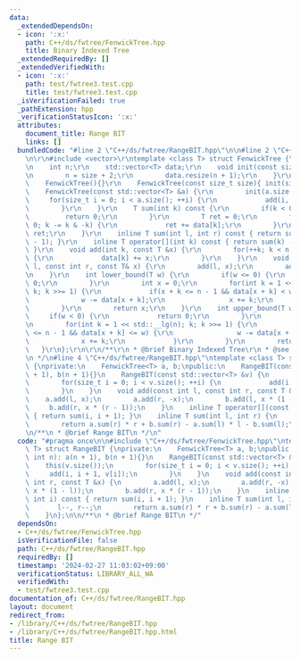 ```yaml
---
data:
  _extendedDependsOn:
  - icon: ':x:'
    path: C++/ds/fwtree/FenwickTree.hpp
    title: Binary Indexed Tree
  _extendedRequiredBy: []
  _extendedVerifiedWith:
  - icon: ':x:'
    path: test/fwtree3.test.cpp
    title: test/fwtree3.test.cpp
  _isVerificationFailed: true
  _pathExtension: hpp
  _verificationStatusIcon: ':x:'
  attributes:
    document_title: Range BIT
    links: []
  bundledCode: "#line 2 \"C++/ds/fwtree/RangeBIT.hpp\"\n\n#line 2 \"C++/ds/fwtree/FenwickTree.hpp\"\
    \n\r\n#include <vector>\r\ntemplate <class T> struct FenwickTree {\r\nprivate:\r\
    \n    int n;\r\n    std::vector<T> data;\r\n    void init(const size_t size) {\r\
    \n        n = size + 2;\r\n        data.resize(n + 1);\r\n    }\r\npublic:\r\n\
    \    FenwickTree(){}\r\n    FenwickTree(const size_t size){ init(size); }\r\n\
    \    FenwickTree(const std::vector<T> &a) {\r\n        init(a.size());\r\n   \
    \     for(size_t i = 0; i < a.size(); ++i) {\r\n            add(i, a[i]);\r\n\
    \        }\r\n    }\r\n    T sum(int k) const {\r\n        if(k < 0) {\r\n   \
    \         return 0;\r\n        }\r\n        T ret = 0;\r\n        for(++k; k >\
    \ 0; k -= k & -k) {\r\n            ret += data[k];\r\n        }\r\n        return\
    \ ret;\r\n    }\r\n    inline T sum(int l, int r) const { return sum(r) - sum(l\
    \ - 1); }\r\n    inline T operator[](int k) const { return sum(k) - sum(k - 1);\
    \ }\r\n    void add(int k, const T &x) {\r\n        for(++k; k < n; k += k & -k)\
    \ {\r\n            data[k] += x;\r\n        }\r\n    }\r\n    void add(const int\
    \ l, const int r, const T& x) {\r\n        add(l, x);\r\n        add(r + 1, -x);\r\
    \n    }\r\n    int lower_bound(T w) {\r\n        if(w <= 0) {\r\n            return\
    \ 0;\r\n        }\r\n        int x = 0;\r\n        for(int k = 1 << std::__lg(n);\
    \ k; k >>= 1) {\r\n            if(x + k <= n - 1 && data[x + k] < w) {\r\n   \
    \             w -= data[x + k];\r\n                x += k;\r\n            }\r\n\
    \        }\r\n        return x;\r\n    }\r\n    int upper_bound(T w) {\r\n   \
    \     if(w < 0) {\r\n            return 0;\r\n        }\r\n        int x = 0;\r\
    \n        for(int k = 1 << std::__lg(n); k; k >>= 1) {\r\n            if(x + k\
    \ <= n - 1 && data[x + k] <= w) {\r\n                w -= data[x + k];\r\n   \
    \             x += k;\r\n            }\r\n        }\r\n        return x;\r\n \
    \   }\r\n};\r\n\r\n/**\r\n * @brief Binary Indexed Tree\r\n * @see https://nyaannyaan.github.io/library/data-structure/binary-indexed-tree.hpp\r\
    \n */\n#line 4 \"C++/ds/fwtree/RangeBIT.hpp\"\ntemplate <class T> struct RangeBIT\
    \ {\nprivate:\n    FenwickTree<T> a, b;\npublic:\n    RangeBIT(const int n): a(n\
    \ + 1), b(n + 1){}\n    RangeBIT(const std::vector<T> &v) {\n        this(v.size());\n\
    \        for(size_t i = 0; i < v.size(); ++i) {\n            add(i, i + 1, v[i]);\n\
    \        }\n    }\n    void add(const int l, const int r, const T &x) {\n    \
    \    a.add(l, x);\n        a.add(r, -x);\n        b.add(l, x * (1 - l));\n   \
    \     b.add(r, x * (r - 1));\n    }\n    inline T operator[](const int i) const\
    \ { return sum(i, i + 1); }\n    inline T sum(int l, int r) {\n        l--, r--;\n\
    \        return a.sum(r) * r + b.sum(r) - a.sum(l) * l - b.sum(l);\n    }\n};\n\
    \n/**\n * @brief Range BIT\n */\n"
  code: "#pragma once\n\n#include \"C++/ds/fwtree/FenwickTree.hpp\"\ntemplate <class\
    \ T> struct RangeBIT {\nprivate:\n    FenwickTree<T> a, b;\npublic:\n    RangeBIT(const\
    \ int n): a(n + 1), b(n + 1){}\n    RangeBIT(const std::vector<T> &v) {\n    \
    \    this(v.size());\n        for(size_t i = 0; i < v.size(); ++i) {\n       \
    \     add(i, i + 1, v[i]);\n        }\n    }\n    void add(const int l, const\
    \ int r, const T &x) {\n        a.add(l, x);\n        a.add(r, -x);\n        b.add(l,\
    \ x * (1 - l));\n        b.add(r, x * (r - 1));\n    }\n    inline T operator[](const\
    \ int i) const { return sum(i, i + 1); }\n    inline T sum(int l, int r) {\n \
    \       l--, r--;\n        return a.sum(r) * r + b.sum(r) - a.sum(l) * l - b.sum(l);\n\
    \    }\n};\n\n/**\n * @brief Range BIT\n */"
  dependsOn:
  - C++/ds/fwtree/FenwickTree.hpp
  isVerificationFile: false
  path: C++/ds/fwtree/RangeBIT.hpp
  requiredBy: []
  timestamp: '2024-02-27 11:03:02+09:00'
  verificationStatus: LIBRARY_ALL_WA
  verifiedWith:
  - test/fwtree3.test.cpp
documentation_of: C++/ds/fwtree/RangeBIT.hpp
layout: document
redirect_from:
- /library/C++/ds/fwtree/RangeBIT.hpp
- /library/C++/ds/fwtree/RangeBIT.hpp.html
title: Range BIT
---
```

